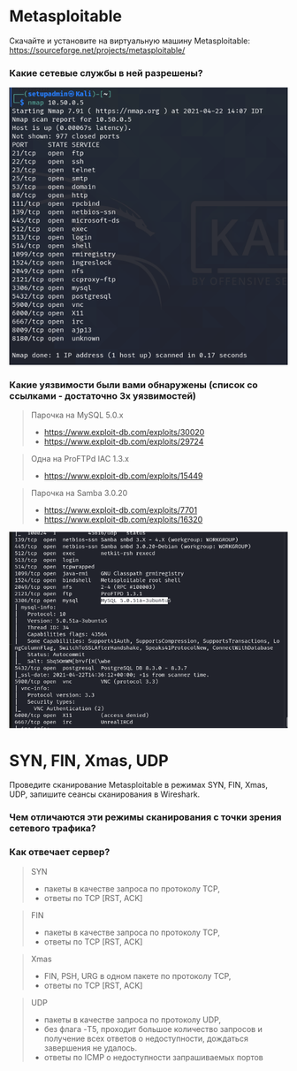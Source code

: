 # Metasploitable
Скачайте и установите на виртуальную машину Metasploitable: https://sourceforge.net/projects/metasploitable/

### Какие сетевые службы в ней разрешены?
![](pic/nw.png)

### Какие уязвимости были вами обнаружены (список со ссылками - достаточно 3х уязвимостей)

> Парочка на MySQL 5.0.x
> - https://www.exploit-db.com/exploits/30020
> - https://www.exploit-db.com/exploits/29724

> Одна  на ProFTPd IAC 1.3.x
> - https://www.exploit-db.com/exploits/15449

> Парочка на Samba 3.0.20
> - https://www.exploit-db.com/exploits/7701
> - https://www.exploit-db.com/exploits/16320

![](pic/uz.png)



# SYN, FIN, Xmas, UDP
Проведите сканирование Metasploitable в режимах SYN, FIN, Xmas, UDP, запишите сеансы сканирования в Wireshark.

### Чем отличаются эти режимы сканирования с точки зрения сетевого трафика?
### Как отвечает сервер?

> SYN  
> - пакеты в качестве запроса по протоколу TCP, 
> - ответы по TCP [RST, ACK]

> FIN 
> - пакеты в качестве запроса по протоколу TCP, 
> - ответы по TCP [RST, ACK]

> Xmas 
> - FIN, PSH, URG в одном пакете по протоколу TCP, 
> - ответы по TCP [RST, ACK]

> UDP
> - пакеты в качестве запроса по протоколу UDP, 
> - без флага -T5, проходит большое количество запросов и получение всех ответов о недоступности, дождаться завершения не удалось.
> - ответы по ICMP о недоступности запрашиваемых портов
